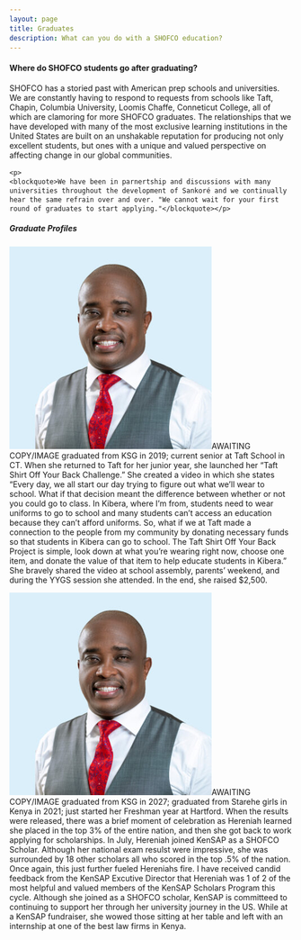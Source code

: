 ```yaml
---
layout: page
title: Graduates
description: What can you do with a SHOFCO education?
---
```

<section>
	<h4>Where do SHOFCO students go after graduating?</h4>
	<p>SHOFCO has a storied past with American prep schools and universities. We are constantly having to respond to requests from schools like Taft, Chapin, Columbia University, Loomis Chaffe, Conneticut College, all of which are clamoring for more SHOFCO graduates. The relationships that we have developed with many of the most exclusive learning institutions in the United States are built on an unshakable reputation for producing not only excellent students, but ones with a unique and valued perspective on affecting change in our global communities.</p>

	<p>
    <blockquote>We have been in parnertship and discussions with many universities throughout the development of Sankoré and we continually hear the same refrain over and over. "We cannot wait for your first round of graduates to start applying."</blockquote></p>
</section>
<section>
    <h5>Graduate Profiles</h5>
	<p><span class="image left"><img src="assets/images/demo-profile.jpeg" alt="" /></span>AWAITING COPY/IMAGE graduated from KSG in 2019; current senior at Taft School in CT. When she returned to Taft for her junior year, she launched her “Taft Shirt Off Your Back Challenge.” She created a video in which she states “Every day, we all start our day trying to figure out what we’ll wear to school. What if that decision meant the difference between whether or not you could go to class. In Kibera, where I’m from, students need to wear uniforms to go to school and many students can’t access an education because they can’t afford uniforms. So, what if we at Taft made a connection to the people from my community by donating necessary funds so that students in Kibera can go to school. The Taft Shirt Off Your Back Project is simple, look down at what you’re wearing right now, choose one item, and donate the value of that item to help educate students in Kibera.” She bravely shared the video at school assembly, parents’ weekend, and during the YYGS session she attended. In the end, she raised $2,500.</p>
	<p><span class="image right"><img src="assets/images/demo-profile.jpeg" alt="" /></span>AWAITING COPY/IMAGE graduated from KSG in 2027; graduated from Starehe girls in Kenya in 2021; just started her Freshman year at Hartford. When the results were released, there was a brief moment of celebration as Hereniah learned she placed in the top 3% of the entire nation, and then she got back to work applying for scholarships. In July, Hereniah joined KenSAP as a SHOFCO Scholar. Although her national exam resulst were impressive, she was surrounded by 18 other scholars all who scored in the top .5% of the nation. Once again, this just further fueled Hereniahs fire. I have received candid feedback from the KenSAP Excutive Director that Hereniah was 1 of 2 of the most helpful and valued members of the KenSAP Scholars Program this cycle. Although she joined as a SHOFCO scholar, KenSAP is committeed to continuing to support her through her university journey in the US. While at a KenSAP fundraiser, she wowed those sitting at her table and left with an internship at one of the best law firms in Kenya.</p>
</section>